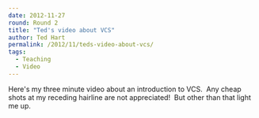 ```yaml
---
date: 2012-11-27
round: Round 2
title: "Ted's video about VCS"
author: Ted Hart
permalink: /2012/11/teds-video-about-vcs/
tags:
  - Teaching
  - Video
---
```

Here's my three minute video about an introduction to VCS.  Any cheap shots at my receding hairline are not appreciated!  But other than that light me up.
